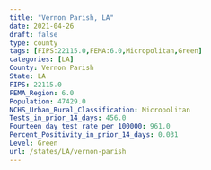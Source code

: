 ```yaml
---
title: "Vernon Parish, LA"
date: 2021-04-26
draft: false
type: county
tags: [FIPS:22115.0,FEMA:6.0,Micropolitan,Green]
categories: [LA]
County: Vernon Parish
State: LA
FIPS: 22115.0
FEMA_Region: 6.0
Population: 47429.0
NCHS_Urban_Rural_Classification: Micropolitan
Tests_in_prior_14_days: 456.0
Fourteen_day_test_rate_per_100000: 961.0
Percent_Positivity_in_prior_14_days: 0.031
Level: Green
url: /states/LA/vernon-parish
---
```



